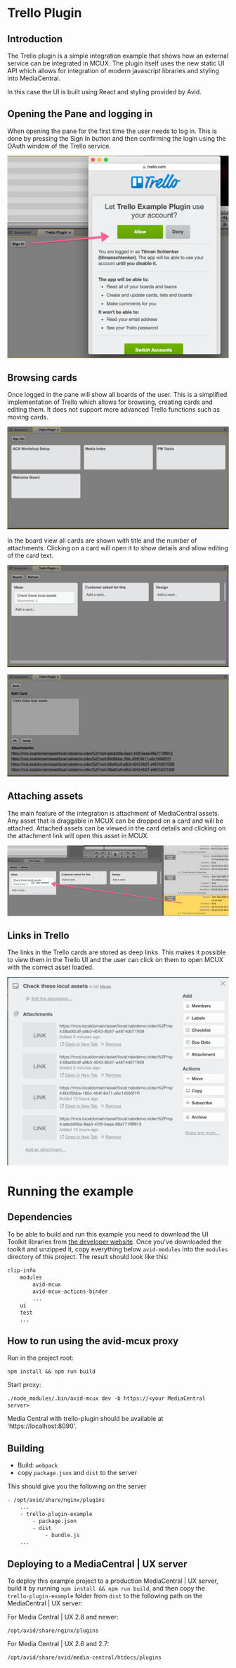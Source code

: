 # Trello Plugin

## Introduction
The Trello plugin is a simple integration example that shows how an external service can be integrated in MCUX. The plugin itself uses the new static UI API which allows for integration of modern javascript libraries and styling into MediaCentral. 

In this case the UI is built using React and styling provided by Avid.

## Opening the Pane and logging in
When opening the pane for the first time the user needs to log in. This is done by pressing the Sign In button and then confirming the login using the OAuth window of the Trello service.

![Login window](img/Login.png)

## Browsing cards
Once logged in the pane will show all boards of the user. This is a simplified implementation of Trello which allows for browsing, creating cards and editing them. It does not support more advanced Trello functions such as moving cards. 

![Show all boards](img/boards.png)

In the board view all cards are shown with title and the number of attachments. Clicking on a card will open it to show details and allow editing of the card text.

![Show cards](img/stacks.png)

![Card details](img/details.png)

## Attaching assets
The main feature of the integration is attachment of MediaCentral assets. Any asset that is draggable in MCUX can be dropped on a card and will be attached. Attached assets can be viewed in the card details and clicking on the attachment link will open this asset in MCUX.

![Drag asset](img/drag.png)

## Links in Trello
The links in the Trello cards are stored as deep links. This makes it possible to view them in the Trello UI and the user can click on them to open MCUX with the correct asset loaded.

![Links in Trello](img/trello.png)

# Running the example

## Dependencies
To be able to build and run this example you need to download the UI Toolkit libraries from [the developer website](https://my.avid.com/products/cppsdk?toolkit=MCT). Once you've downloaded the toolkit and unzipped it, copy everything below `avid-modules` into the `modules` directory of this project. The result should look like this:

    clip-info
        modules
            avid-mcux
            avid-mcux-actions-binder
            ...
        ui
        test
        ...

## How to run using the avid-mcux proxy

Run in the project root:

    npm install && npm run build

Start proxy:

    ./node_modules/.bin/avid-mcux dev -b https://<your MediaCentral server>

Media Central with trello-plugin should be available at 'https://localhost:8090'.

## Building
* Build: `webpack`
* copy `package.json` and `dist` to the server

This should give you the following on the server

    - /opt/avid/share/nginx/plugins
        ... 
        - trello-plugin-example
            - package.json
            - dist
                - bundle.js
        ...
        

## Deploying to a MediaCentral | UX server

To deploy this example project to a production MediaCentral | UX server, build it by running
`npm install && npm run build`, and then copy the `trello-plugin-example` folder from `dist` to the following path
on the MediaCentral | UX server:

For Media Central | UX 2.8 and newer:

    /opt/avid/share/nginx/plugins

For Media Central | UX 2.6 and 2.7:

    /opt/avid/share/avid/media-central/htdocs/plugins
